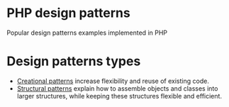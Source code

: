 # PHP design patterns
Popular design patterns examples implemented in PHP

# Design patterns types
- [Creational patterns](https://github.com/lxst-one/PHP-design-patterns/blob/main/creational) increase flexibility and reuse of existing code.
- [Structural patterns](https://github.com/lxst-one/PHP-design-patterns/blob/main/structural) explain how to assemble objects and classes into larger structures, while keeping these structures flexible and efficient.
